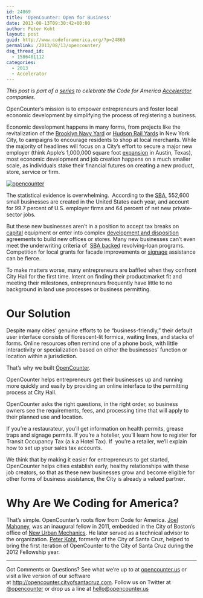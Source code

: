```yaml
---
id: 24869
title: 'OpenCounter: Open for Business'
date: 2013-08-13T09:30:42+00:00
author: Peter Koht
layout: post
guid: http://www.codeforamerica.org/?p=24869
permalink: /2013/08/13/opencounter/
dsq_thread_id:
  - 1586481112
categories:
  - 2013
  - Accelerator
---
```

_This post is part of a [series](http://codeforamerica.org/category/accelerator) to celebrate the Code for America [Accelerator](http://codeforamerica.org/accelerator) companies._

<p dir="ltr">
  OpenCounter’s mission is to empower entrepreneurs and foster local economic development by simplifying the process of registering a business.
</p>

<p dir="ltr">
  Economic development happens in many forms, from projects like the revitalization of the <a href="http://brooklynnavyyard.org/">Brooklyn Navy Yard</a> or <a href="http://en.wikipedia.org/wiki/Hudson_Yards_Redevelopment_Project">Hudson Rail Yards</a> in New York City, to campaigns to encourage residents to shop at local merchants. While the majority of headlines will focus on a City’s effort to secure a major new employer (think Apple’s 1,000,000 square foot <a href="http://www.wired.com/wiredenterprise/2012/12/apple-austin/">expansion</a> in Austin, Texas), most economic development and job creation happens on a much smaller scale, as individuals stake their financial futures on creating a new product, store, service or firm.
</p>

<p dir="ltr">
  <a href="http://opencounter.us/"><img class="alignleft  wp-image-24874" alt="opencounter" src="http://www.codeforamerica.org/wp-content/uploads/2013/08/opencounter.jpg" /></a>
</p>

<p dir="ltr">
  The statistical evidence is overwhelming.  According to the <a href="http://web.sba.gov/faqs/faqindex.cfm?areaID=24">SBA</a>, 552,600 small businesses are created in the United States each year, and account for 99.7 percent of U.S. employer firms and 64 percent of net new private-sector jobs.
</p>

<p dir="ltr">
  But these new businesses aren’t in a position to accept tax breaks on <a href="http://www.waynecounty.com/edge_busdev_foryourbus.htm#five">capital</a> equipment or enter into complex <a href="http://www.anaheim.net/images/articles/1275/Office%20DDA.PDF">development and disposition</a> agreements to build new offices or stores. Many new businesses can’t even meet the underwriting criteria of  <a href="http://www.sba.gov/category/navigation-structure/loans-grants/small-business-loans/sba-loan-programs/7a-loan-program">SBA backed</a> revolving-loan programs. Competition for local grants for facade improvements or <a href="http://www.artscouncilofneworleans.org/article.php?story=20120821173416147rld100112">signage</a> assistance can be fierce.
</p>

<p dir="ltr">
  To make matters worse, many entrepreneurs are baffled when they confront City Hall for the first time. Intent on finding their product:market fit and meeting their milestones, entrepreneurs frequently have little to no background in land use processes or business permitting.
</p>

# Our Solution

<p dir="ltr">
  Despite many cities’ genuine efforts to be “business-friendly,” their default user interface consists of florescent-lit formica, waiting lines, and stacks of forms. Online resources often remind one of a phone book, with little interactivity or specialization based on either the businesses’ function or location within a jurisdiction.
</p>

<p dir="ltr">
  That’s why we built <a href="http://opencounter.us">OpenCounter</a>.
</p>

<p dir="ltr">
  OpenCounter helps entrepreneurs get their businesses up and running more quickly and easily by providing an online interface to the permitting process at City Hall.
</p>

<p dir="ltr">
  OpenCounter asks the right questions, in the right order, so business owners see the requirements, fees, and processing time that will apply to their planned use and location.
</p>

<p dir="ltr">
  If you’re a restaurateur, you’ll get information on health permits, grease traps and signage permits. If you’re a hotelier, you’ll learn how to register for Transit Occupancy Tax (a.k.a Hotel Tax). If  you’re a retailer, we’ll explain how to set up your sales tax accounts.
</p>

We think that by making it easier for entrepreneurs to get started, OpenCounter helps cities establish early, healthy relationships with these job creators, so that as these new businesses grow and become eligible for other forms of business assistance, the City is already a valued partner.

# Why Are We Coding for America?

<p dir="ltr">
  That’s simple. OpenCounter’s roots flow from Code for America. <a href="https://www.linkedin.com/in/joelmahoney">Joel Mahoney</a>, was an inaugural fellow in 2011, embedded in the City of Boston’s office of <a href="http://www.newurbanmechanics.org/boston/">New Urban Mechanics</a>. He later served as a technical advisor to the organization. <a href="https://www.linkedin.com/in/pkoht">Peter Koht</a>, formerly of the City of Santa Cruz, helped to bring the first iteration of OpenCounter to the City of Santa Cruz during the 2012 Fellowship year.
</p>

* * *

Got Comments or Questions? See what we’re up to at [opencounter.us](http://opencounter.us) or visit a live version of our software at <http://opencounter.cityofsantacruz.com>. Follow us on Twitter at [@opencounter](http://twitter.com/OpenCounter) or drop us a line at <hello@opencounter.us>